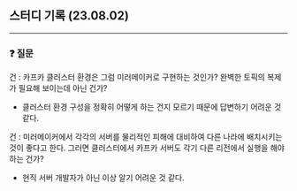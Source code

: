 ## 스터디 기록 (23.08.02)
---
### ❓ 질문  
건 : 카프카 클러스터 환경은 그럼 미러메이커로 구현하는 것인가? 완벽한 토픽의 복제가 필요해 보이는데 아닌 건가?
- 클러스터 환경 구성을 정확히 어떻게 하는 건지 모르기 때문에 답변하기 어려운 것 같다.

건 : 미러메이커에서 각각의 서버를 물리적인 피해에 대비하여 다른 나라에 배치시키는 것이 좋다고 한다. 그러면 클러스터에서 카프카 서버도 각기 다른 리전에서 실행을 해야하는 건가?
- 현직 서버 개발자가 아닌 이상 알기 어려운 것 같다.
